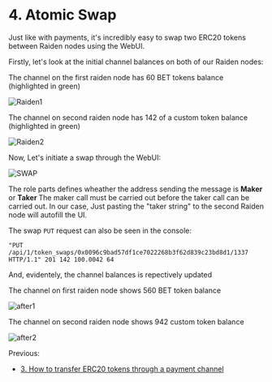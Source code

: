 <h1>4. Atomic Swap </h1>

Just like with payments, it's incredibly easy to swap two ERC20 tokens between Raiden nodes using the WebUI. 


Firstly, let's look at the initial channel balances on both of our Raiden nodes:

The channel on the first raiden node has 60 BET tokens balance (highlighted in green)

![Raiden1](https://github.com/dopetard/Raiden-ERC20-Atomic-Swap-POC-/blob/master/before1.gif)

The channel on second raiden node has 142 of a custom token balance (highlighted in green)

![Raiden2](https://github.com/dopetard/Raiden-ERC20-Atomic-Swap-POC-/blob/master/before2.gif)

Now, Let's initiate a swap through the WebUI:

![SWAP](https://github.com/dopetard/Raiden-ERC20-Atomic-Swap-POC-/blob/master/Screen%20Shot%202018-02-26%20at%204.55.40%20PM.png)

The role parts defines wheather the address sending the message is <b> Maker </b> or <b> Taker </b> The maker call must be carried out before the taker call can be carried out. In our case, Just pasting the "taker string" to the second Raiden node will autofill the UI. 

The swap `PUT` request can also be seen in the console:

` "PUT /api/1/token_swaps/0x0096c9bad57df1ce7022268b3f62d839c23bd8d1/1337 HTTP/1.1" 201 142 100.0042
64 `

And, evidentely,  the channel balances is repectively updated

The channel on first raiden node shows 560 BET token balance

![after1](https://github.com/dopetard/Raiden-ERC20-Atomic-Swap-POC-/blob/master/after1.gif)

The channel on second raiden node shows 942 custom token balance

![after2](https://github.com/dopetard/Raiden-ERC20-Atomic-Swap-POC-/blob/master/after2.gif)

Previous:
* [3. How to transfer ERC20 tokens through a payment channel](TransferTokens.md)
